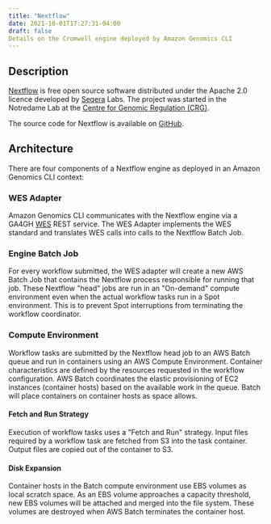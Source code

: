 ```yaml
---
title: "Nextflow"
date: 2021-10-01T17:27:31-04:00
draft: false
Details on the Cromwell engine deployed by Amazon Genomics CLI
---
```


## Description

[Nextflow](https://www.nextflow.io/) is free open source software distributed under the Apache 2.0 licence 
developed by [Seqera](http://www.seqera.io/) Labs. 
The project was started in the Notredame Lab at the [Centre for Genomic Regulation (CRG)](http://www.crg.eu/). 

The source code for Nextflow is available on [GitHub](https://github.com/nextflow-io/nextflow).

## Architecture

There are four components of a Nextflow engine as deployed in an Amazon Genomics CLI context:

### WES Adapter

Amazon Genomics CLI communicates with the Nextflow engine via a GA4GH [WES](https://github.com/ga4gh/workflow-execution-service-schemas) REST service. The WES Adapter implements
the WES standard and translates WES calls into calls to the Nextflow Batch Job.

### Engine Batch Job

For every workflow submitted, the WES adapter will create a new AWS Batch Job that contains the Nextflow process responsible
for running that job. These Nextflow "head" jobs are run in an "On-demand" compute environment even when the actual workflow
tasks run in a Spot environment. This is to prevent Spot interruptions from terminating the workflow coordinator.

### Compute Environment

Workflow tasks are submitted by the Nextflow head job to an AWS Batch queue and run in containers using an AWS Compute Environment.
Container characteristics are defined by the resources requested in the workflow configuration. AWS Batch coordinates the elastic provisioning of EC2 instances (container hosts)
based on the available work in the queue. Batch will place containers on container hosts as space allows.

#### Fetch and Run Strategy

Execution of workflow tasks uses a "Fetch and Run" strategy. Input files required by a workflow task are fetched from
S3 into the task container. Output files are copied out of the container to S3.

#### Disk Expansion

Container hosts in the Batch compute environment use EBS volumes as local scratch space. As an EBS volume approaches a
capacity threshold, new EBS volumes will be attached and merged into the file system. These volumes are destroyed when
AWS Batch terminates the container host.
